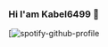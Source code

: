 ### Hi I'am Kabel6499 👋

[![spotify-github-profile](https://spotify-github-profile.vercel.app/api/view?uid=31hhx5p6sqoji2t5u5s53j4zaa6i&cover_image=true&theme=default&show_offline=false&background_color=000000&interchange=false&bar_color=53b14f&bar_color_cover=false)
